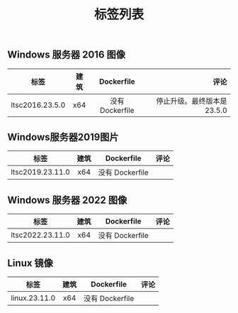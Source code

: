 ﻿---
title: 标签列表
second_title: Aspose.Cells Cloud Documen
type: docs
url: /zh/docker/tag-list/
description: 支持的平台
weight: 30
---
## Windows 服务器 2016 图像 ##

标签 |建筑| Dockerfile |评论
---|:--:|:--:|---:
ltsc2016.23.5.0 | x64 |没有 Dockerfile |停止升级。最终版本是23.5.0


##  Windows服务器2019图片 ##

标签 |建筑| Dockerfile |评论
---|:--:|:--:|---:
ltsc2019.23.11.0 | x64 |没有 Dockerfile |

##  Windows 服务器 2022 图像 ##

标签 |建筑| Dockerfile |评论
---|:--:|:--:|---:
ltsc2022.23.11.0 | x64 |没有 Dockerfile |

##  Linux 镜像 ##

标签 |建筑| Dockerfile |评论
---|:--:|:--:|---:
linux.23.11.0 | x64 |没有 Dockerfile |
